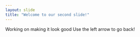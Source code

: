 ```yaml
---
layout: slide
title: "Welcome to our second slide!"
---
```

Working on making it look good
Use the left arrow to go back!

